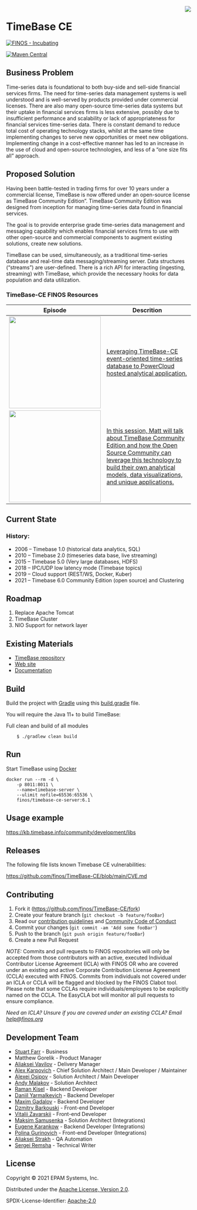 <img align="right" src="https://github.com/finos/TimeBase-CE/blob/main/timebase-logo.svg">

# TimeBase CE

[![FINOS - Incubating](https://cdn.jsdelivr.net/gh/finos/contrib-toolbox@master/images/badge-incubating.svg)](https://finosfoundation.atlassian.net/wiki/display/FINOS/Incubating)

[![Maven Central](https://img.shields.io/maven-central/v/org.finos/finos.svg?maxAge=2592000)](https://search.maven.org/search?q=g:org.finos.timebase-ce)

## Business Problem

Time-series data is foundational to both buy-side and sell-side financial services firms. The need for time-series data management systems is well understood and is well-served by products provided under commercial licenses. There are also many open-source time-series data systems but their uptake in financial services firms is less extensive, possibly due to insufficient performance and scalability or lack of appropriateness for financial services time-series data.
There is constant demand to reduce total cost of operating technology stacks, whilst at the same time implementing changes to serve new opportunities or meet new obligations. Implementing change in a cost-effective manner has led to an increase in the use of cloud and open-source technologies, and less of a “one size fits all” approach.

## Proposed Solution

Having been battle-tested in trading firms for over 10 years under a commercial license, TimeBase is now offered under an open-source license as TimeBase Community Edition”. TimeBase Community Edition was designed from inception for managing time-series data found in financial services.

The goal is to provide enterprise grade time-series data management and messaging capability which enables financial services firms to use with other open-source and commercial components to augment existing solutions, create new solutions.

TimeBase can be used, simultaneously, as a traditional time-series database and real-time data messaging/streaming server. Data structures (“streams”) are user-defined. There is a rich API for interacting (ingesting, streaming) with TimeBase, which provide the necessary hooks for data population and data utilization.

### TimeBase-CE FINOS Resources

| Episode                                                                                                                                                                                                                                                                                                                                                                                                                                                                                                                   | Descrition                                                                                                                                                                                                                                                                                                                                                        |
| ------------------------------------------------------------------------------------------------------------------------------------------------------------------------------------------------------------------------------------------------------------------------------------------------------------------------------------------------------------------------------------------------------------------------------------------------------------------------------------------------------------------------- | ----------------------------------------------------------------------------------------------------------------------------------------------------------------------------------------------------------------------------------------------------------------------------------------------------------------------------------------------------------------- |
| <a href="https://resources.finos.org/content/video-osff-nyc-2021-leveraging-the-open-source-timebase-ce-to-powercloud-hosted-analytical-application-ilya-gorelik-2021/?projects-sigs=timebase-ce"><img src="https://www.finos.org/hubfs/FINOS/2021%20OSSF%20NYC%20Working%20Folder/OSSF%202021%20Videos/Leveraging%20the%20Open-source%20TimeBase%20CE%20Event-oriented%20Time-series%20Database%20to%20PowerCloud%20Hosted%20Analytical%20Applications%20-%20Ilya%20Gorelik%2c%20EPAM%20Systems_e3.png" width="250"></a> | <a href="https://resources.finos.org/content/video-osff-nyc-2021-leveraging-the-open-source-timebase-ce-to-powercloud-hosted-analytical-application-ilya-gorelik-2021/?projects-sigs=timebase-ce">Leveraging TimeBase-CE event-oriented time-series database to PowerCloud hosted analytical application.</a>                                                     |
| <a href="https://resources.finos.org/content/timebase-ce-with-connectivity-to-crypto-exchanges/?projects-sigs=timebase-ce"><img src="https://www.finos.org/hubfs/OSFF%202022%20London/Videos/Click%20to%20View%20Recording/Matthew%20Gorelik%20-%20OSFF%20London%202022-3.png" width="250"></a>                                                                                                                                                                                                                           | <a href="https://resources.finos.org/content/timebase-ce-with-connectivity-to-crypto-exchanges/?projects-sigs=timebase-ce" rel="bookmark">In this session, Matt will talk about TimeBase Community Edition and how the Open Source Community can leverage this technology to build their own analytical models, data visualizations, and unique applications.</a> |

## Current State

### History:

- 2006 – Timebase 1.0 (historical data analytics, SQL)
- 2010 – Timebase 2.0 (timeseries data base, live streaming)
- 2015 – Timebase 5.0 (Very large databases, HDFS)
- 2018 – IPC/UDP low latency mode (Timebase topics)
- 2019 – Cloud support (REST/WS, Docker, Kuber)
- 2021 – Timebase 6.0 Community Edition (open source) and Clustering

## Roadmap

1. Replace Apache Tomcat
2. TimeBase Cluster
3. NIO Support for network layer

## Existing Materials

- [TimeBase repository](https://github.com/epam/TimeBase)
- [Web site](http://timebase.info)
- [Documentation](https://kb.timebase.info)

## Build

Build the project with [Gradle](http://gradle.org/) using this
[build.gradle](https://github.com/finos/TimeBase-CE/blob/main/build.gradle) file.

You will require the Java 11+ to build TimeBase:

Full clean and build of all modules

```shell
    $ ./gradlew clean build
```

## Run

Start TimeBase using [Docker](https://www.docker.com/)

```
docker run --rm -d \
    -p 8011:8011 \
    --name=timebase-server \
    --ulimit nofile=65536:65536 \
    finos/timebase-ce-server:6.1
```

## Usage example

https://kb.timebase.info/community/development/libs

## Releases

The following file lists known Timebase CE vulnerabilities:

https://github.com/finos/TimeBase-CE/blob/main/CVE.md

## Contributing

1. Fork it (<https://github.com/finos/TimeBase-CE/fork>)
2. Create your feature branch (`git checkout -b feature/fooBar`)
3. Read our [contribution guidelines](.github/CONTRIBUTING.md) and [Community Code of Conduct](https://www.finos.org/code-of-conduct)
4. Commit your changes (`git commit -am 'Add some fooBar'`)
5. Push to the branch (`git push origin feature/fooBar`)
6. Create a new Pull Request

_NOTE:_ Commits and pull requests to FINOS repositories will only be accepted from those contributors with an active, executed Individual Contributor License Agreement (ICLA) with FINOS OR who are covered under an existing and active Corporate Contribution License Agreement (CCLA) executed with FINOS. Commits from individuals not covered under an ICLA or CCLA will be flagged and blocked by the FINOS Clabot tool. Please note that some CCLAs require individuals/employees to be explicitly named on the CCLA. The EasyCLA bot will monitor all pull requests to ensure compliance.

_Need an ICLA? Unsure if you are covered under an existing CCLA? Email [help@finos.org](mailto:help@finos.org)_

## Development Team

- [Stuart Farr](https://github.com/stuartfarr) - Business
- Matthew Gorelik - Product Manager
- [Aliaksei Vavilov](https://github.com/avavilau) - Delivery Manager
- [Alex Karpovich](https://github.com/alex-karpovich) - Chief Solution Architect / Main Developer / Maintainer
- [Alexei Osipov](https://github.com/alexei-osipov) - Solution Architect / Main Developer
- [Andy Malakov](https://github.com/andymalakov) - Solution Architect
- [Raman Kisel](https://github.com/Romkisel) - Backend Developer
- [Daniil Yarmalkevich](https://github.com/ypldan) - Backend Developer
- [Maxim Gadalov](https://github.com/Maxim-Gadalov) - Backend Developer
- [Dzmitry Barkouski](https://github.com/MitoZ) - Front-end Developer
- [Vitalii Zavarskii](https://github.com/antshater) - Front-end Developer
- [Maksim Samusenka](https://github.com/msamusenka) - Solution Architect (Integrations)
- [Eugene Karankow](https://github.com/ekarankow) - Backend Developer (Integrations)
- [Polina Gurinovich](https://github.com/PolinaGurinovich) - Front-end Developer (Integrations)
- [Aliaksei Strakh](https://github.com/astrakh) - QA Automation
- [Sergei Remsha](https://github.com/sr-remsha) - Technical Writer

## License

Copyright © 2021 EPAM Systems, Inc.

Distributed under the [Apache License, Version 2.0](http://www.apache.org/licenses/LICENSE-2.0).

SPDX-License-Identifier: [Apache-2.0](https://spdx.org/licenses/Apache-2.0)
